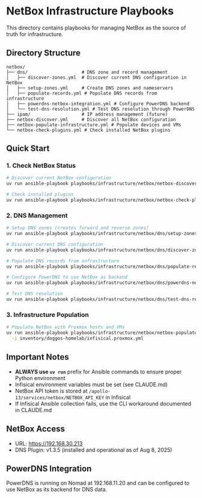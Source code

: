 # NetBox Infrastructure Playbooks

This directory contains playbooks for managing NetBox as the source of truth for infrastructure.

## Directory Structure

```
netbox/
├── dns/                    # DNS zone and record management
│   ├── discover-zones.yml  # Discover current DNS configuration in NetBox
│   ├── setup-zones.yml     # Create DNS zones and nameservers
│   ├── populate-records.yml # Populate DNS records from infrastructure
│   ├── powerdns-netbox-integration.yml # Configure PowerDNS backend
│   └── test-dns-resolution.yml # Test DNS resolution through PowerDNS
├── ipam/                   # IP address management (future)
├── netbox-discover.yml     # Discover all NetBox configuration
├── netbox-populate-infrastructure.yml # Populate devices and VMs
└── netbox-check-plugins.yml # Check installed NetBox plugins
```

## Quick Start

### 1. Check NetBox Status

```bash
# Discover current NetBox configuration
uv run ansible-playbook playbooks/infrastructure/netbox/netbox-discover.yml

# Check installed plugins
uv run ansible-playbook playbooks/infrastructure/netbox/netbox-check-plugins.yml
```

### 2. DNS Management

```bash
# Setup DNS zones (creates forward and reverse zones)
uv run ansible-playbook playbooks/infrastructure/netbox/dns/setup-zones.yml

# Discover current DNS configuration
uv run ansible-playbook playbooks/infrastructure/netbox/dns/discover-zones.yml

# Populate DNS records from infrastructure
uv run ansible-playbook playbooks/infrastructure/netbox/dns/populate-records.yml

# Configure PowerDNS to use NetBox as backend
uv run ansible-playbook playbooks/infrastructure/netbox/dns/powerdns-netbox-integration.yml

# Test DNS resolution
uv run ansible-playbook playbooks/infrastructure/netbox/dns/test-dns-resolution.yml
```

### 3. Infrastructure Population

```bash
# Populate NetBox with Proxmox hosts and VMs
uv run ansible-playbook playbooks/infrastructure/netbox/netbox-populate-infrastructure.yml \
  -i inventory/doggos-homelab/infisical.proxmox.yml
```

## Important Notes

- **ALWAYS use `uv run`** prefix for Ansible commands to ensure proper Python environment
- Infisical environment variables must be set (see CLAUDE.md)
- NetBox API token is stored at `/apollo-13/services/netbox/NETBOX_API_KEY` in Infisical
- If Infisical Ansible collection fails, use the CLI workaround documented in CLAUDE.md

## NetBox Access

- URL: https://192.168.30.213
- DNS Plugin: v1.3.5 (installed and operational as of Aug 8, 2025)

## PowerDNS Integration

PowerDNS is running on Nomad at 192.168.11.20 and can be configured to use NetBox as its backend for DNS data.
